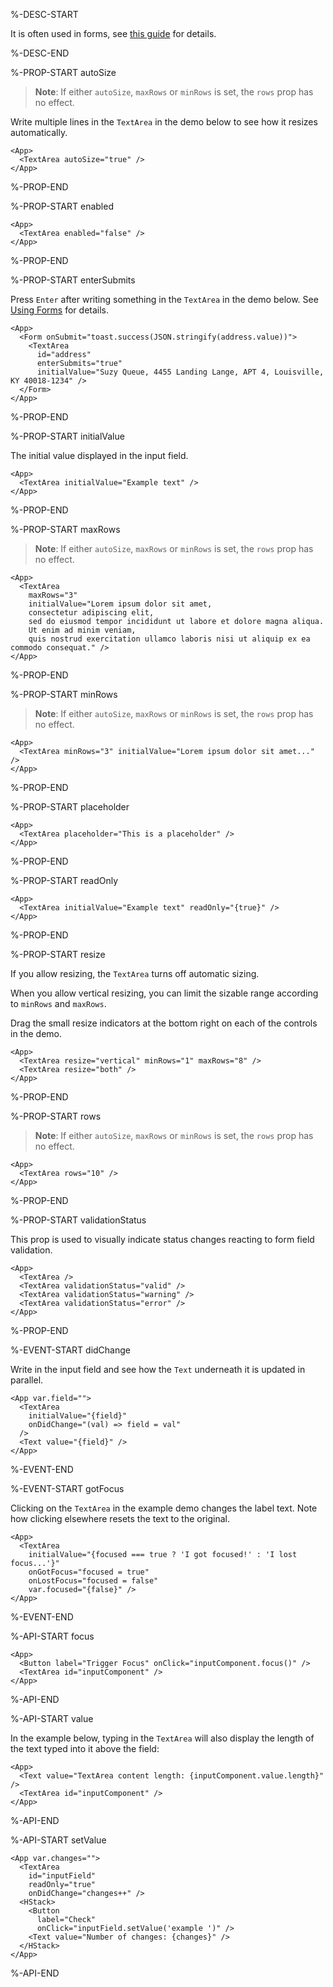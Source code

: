 %-DESC-START

It is often used in forms, see [this guide](/forms) for details.

%-DESC-END

%-PROP-START autoSize

> **Note**: If either `autoSize`, `maxRows` or `minRows` is set, the `rows` prop has no effect.

Write multiple lines in the `TextArea` in the demo below to see how it resizes automatically.

```xmlui-pg copy display name="Example: autoSize" height="240px"
<App>
  <TextArea autoSize="true" />
</App>
```

%-PROP-END

%-PROP-START enabled

```xmlui-pg copy display name="Example: enabled"
<App>
  <TextArea enabled="false" />
</App>
```

%-PROP-END

%-PROP-START enterSubmits

Press `Enter` after writing something in the `TextArea` in the demo below.
See [Using Forms](/forms) for details.

```xmlui-pg copy display name="Example: enterSubmits"
<App>
  <Form onSubmit="toast.success(JSON.stringify(address.value))">
    <TextArea
      id="address"
      enterSubmits="true"
      initialValue="Suzy Queue, 4455 Landing Lange, APT 4, Louisville, KY 40018-1234" />
  </Form>
</App>
```

%-PROP-END

%-PROP-START initialValue

The initial value displayed in the input field.

```xmlui-pg copy display name="Example: initialValue"
<App>
  <TextArea initialValue="Example text" />
</App>
```

%-PROP-END

%-PROP-START maxRows

> **Note**: If either `autoSize`, `maxRows` or `minRows` is set, the `rows` prop has no effect.

```xmlui-pg copy {3} display name="Example: maxRows" height="160px"
<App>
  <TextArea
    maxRows="3"
    initialValue="Lorem ipsum dolor sit amet,
    consectetur adipiscing elit,
    sed do eiusmod tempor incididunt ut labore et dolore magna aliqua.
    Ut enim ad minim veniam,
    quis nostrud exercitation ullamco laboris nisi ut aliquip ex ea commodo consequat." />
</App>
```

%-PROP-END

%-PROP-START minRows

> **Note**: If either `autoSize`, `maxRows` or `minRows` is set, the `rows` prop has no effect.

```xmlui-pg copy display name="Example: minRows" height="200px"
<App>
  <TextArea minRows="3" initialValue="Lorem ipsum dolor sit amet..." />
</App>
```

%-PROP-END

%-PROP-START placeholder

```xmlui-pg copy display name="Example: placeholder"
<App>
  <TextArea placeholder="This is a placeholder" />
</App>
```

%-PROP-END

%-PROP-START readOnly

```xmlui-pg copy display name="Example: readOnly"
<App>
  <TextArea initialValue="Example text" readOnly="{true}" />
</App>
```

%-PROP-END

%-PROP-START resize

If you allow resizing, the `TextArea` turns off automatic sizing.

When you allow vertical resizing, you can limit the sizable range according to `minRows` and `maxRows`.

Drag the small resize indicators at the bottom right on each of the controls in the demo.

```xmlui-pg copy display name="Example: resize" height="300px"
<App>
  <TextArea resize="vertical" minRows="1" maxRows="8" />
  <TextArea resize="both" />
</App>
```

%-PROP-END

%-PROP-START rows

> **Note**: If either `autoSize`, `maxRows` or `minRows` is set, the `rows` prop has no effect.

```xmlui-pg copy display name="Example: rows"
<App>
  <TextArea rows="10" />
</App>
```

%-PROP-END

%-PROP-START validationStatus

This prop is used to visually indicate status changes reacting to form field validation.

```xmlui-pg copy display name="Example: validationStatus"
<App>
  <TextArea />
  <TextArea validationStatus="valid" />
  <TextArea validationStatus="warning" />
  <TextArea validationStatus="error" />
</App>
```

%-PROP-END

%-EVENT-START didChange

Write in the input field and see how the `Text` underneath it is updated in parallel.

```xmlui-pg copy display name="Example: didChange"
<App var.field="">
  <TextArea 
    initialValue="{field}" 
    onDidChange="(val) => field = val" 
  />
  <Text value="{field}" />
</App>
```

%-EVENT-END

%-EVENT-START gotFocus

Clicking on the `TextArea` in the example demo changes the label text.
Note how clicking elsewhere resets the text to the original.

```xmlui-pg copy display name="Example: gotFocus/lostFocus"
<App>
  <TextArea
    initialValue="{focused === true ? 'I got focused!' : 'I lost focus...'}"
    onGotFocus="focused = true"
    onLostFocus="focused = false"
    var.focused="{false}" />
</App>
```

%-EVENT-END

%-API-START focus

```xmlui-pg copy display name="Example: focus"
<App>
  <Button label="Trigger Focus" onClick="inputComponent.focus()" />
  <TextArea id="inputComponent" />
</App>
```

%-API-END

%-API-START value

In the example below, typing in the `TextArea` will also display the length of the text typed into it above the field:

```xmlui-pg copy display name="Example: value"
<App>
  <Text value="TextArea content length: {inputComponent.value.length}" />
  <TextArea id="inputComponent" />
</App>
```

%-API-END

%-API-START setValue

```xmlui-pg copy display name="Example: setValue"
<App var.changes="">
  <TextArea
    id="inputField"
    readOnly="true"
    onDidChange="changes++" />
  <HStack>
    <Button
      label="Check"
      onClick="inputField.setValue('example ')" />
    <Text value="Number of changes: {changes}" />
  </HStack>
</App>
```

%-API-END
